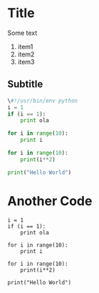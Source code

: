 # Title

Some text

1. item1
2. item2
3. item3

## Subtitle

```python
\#!/usr/bin/env python
i = 1
if (i == 1):
	print ola

for i in range(10):
	print i

for i in range(10): 
    print(i**2) 

print("Hello World")
```

# Another Code


	i = 1
	if (i == 1):
		print ola

	for i in range(10):
		print i

	for i in range(10): 
	    print(i**2) 

	print("Hello World")
